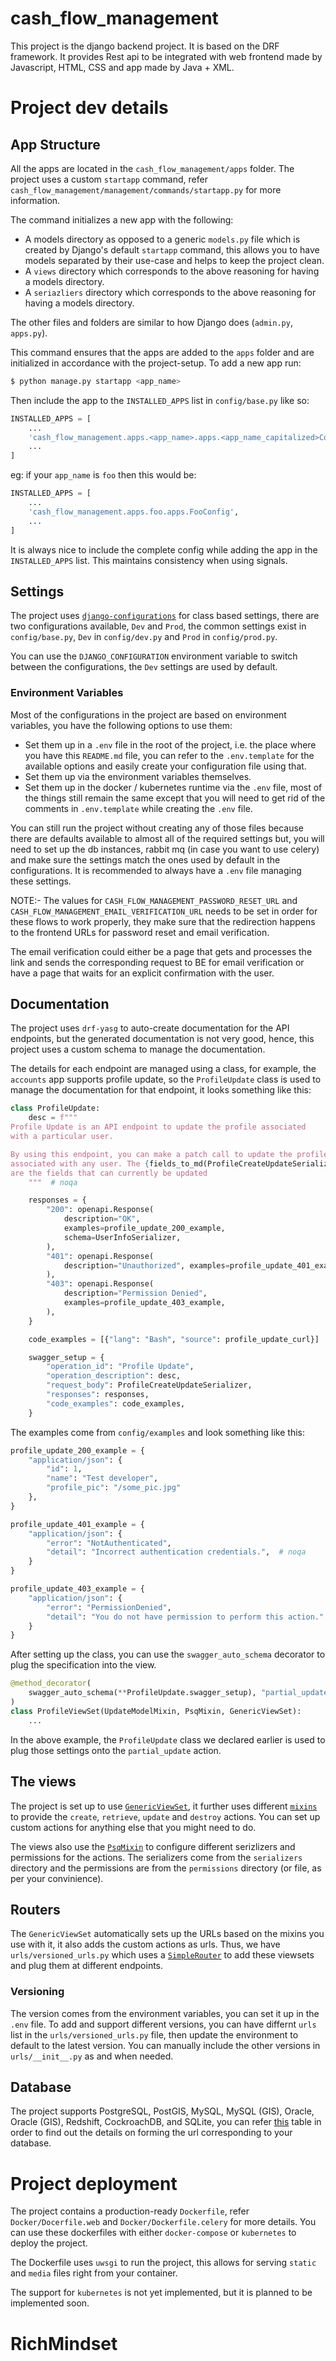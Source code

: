 # cash_flow_management
This project is the django backend project. It is based on the DRF framework. It provides Rest api to be integrated with web frontend made by Javascript, HTML, CSS and app made by Java + XML. 

# Project dev details

## App Structure
All the apps are located in the `cash_flow_management/apps` folder. The project uses a custom `startapp` command, refer `cash_flow_management/management/commands/startapp.py` for more information.

The command initializes a new app with the following:
- A models directory as opposed to a generic `models.py` file which is created by Django's default `startapp` command, this allows you to have models separated by their use-case and helps to keep the project clean.
- A `views` directory which corresponds to the above reasoning for having a models directory.
- A `seriazliers` directory which corresponds to the above reasoning for having a models directory.

The other files and folders are similar to how Django does (`admin.py`, `apps.py`).

This command ensures that the apps are added to the `apps` folder and are initialized in accordance with the project-setup.
To add a new app run:
```bash
$ python manage.py startapp <app_name>
```
Then include the app to the `INSTALLED_APPS` list in `config/base.py` like so:
```python
INSTALLED_APPS = [
    ...
    'cash_flow_management.apps.<app_name>.apps.<app_name_capitalized>Config',
    ...
]
```
eg: if your `app_name` is `foo` then this would be:
```python
INSTALLED_APPS = [
    ...
    'cash_flow_management.apps.foo.apps.FooConfig',
    ...
]
```

It is always nice to include the complete config while adding the app in the `INSTALLED_APPS` list. This maintains consistency when using signals.

## Settings

The project uses [`django-configurations`](https://django-configurations.readthedocs.io/en/stable/) for class based settings, there are two configurations available, `Dev` and `Prod`, the common settings exist in `config/base.py`, `Dev` in `config/dev.py` and  `Prod` in `config/prod.py`.

You can use the `DJANGO_CONFIGURATION` environment variable to switch between the configurations, the `Dev` settings are used by default.

### Environment Variables
Most of the configurations in the project are based on environment variables, you have the following options to use them:
- Set them up in a `.env` file in the root of the project, i.e. the place where you have this `README.md` file, you can refer to the `.env.template` for the available options and easily create your configuration file using that.
- Set them up via the environment variables themselves.
- Set them up in the docker / kubernetes runtime via the `.env` file, most of the things still remain the same except that you will need to get rid of the comments in `.env.template` while creating the `.env` file.

You can still run the project without creating any of those files because there are defaults available to almost all of the required settings but, you will need to set up the db instances, rabbit mq (in case you want to use celery) and make sure the settings match the ones used by default in the configurations. It is recommended to always have a `.env` file managing these settings.

NOTE:- The values for `CASH_FLOW_MANAGEMENT_PASSWORD_RESET_URL` and `CASH_FLOW_MANAGEMENT_EMAIL_VERIFICATION_URL` needs to be set in order for these flows to work properly, they make sure that the redirection happens to the frontend URLs for password reset and email verification.

The email verification could either be a page that gets and processes the link and sends the corresponding request to BE for email verification or have a page that waits for an explicit confirmation with the user.

## Documentation
The project uses `drf-yasg` to auto-create documentation for the API endpoints, but the generated documentation is not very good, hence, this project uses a custom schema to manage the documentation.

The details for each endpoint are managed using a class, for example, the `accounts` app supports profile update, so the `ProfileUpdate` class is used to manage the documentation for that endpoint, it looks something like this:
    
```python
class ProfileUpdate:
    desc = f"""
Profile Update is an API endpoint to update the profile associated
with a particular user.

By using this endpoint, you can make a patch call to update the profile
associated with any user. The {fields_to_md(ProfileCreateUpdateSerializer.fields_names)}
are the fields that can currently be updated
    """  # noqa

    responses = {
        "200": openapi.Response(
            description="OK",
            examples=profile_update_200_example,
            schema=UserInfoSerializer,
        ),
        "401": openapi.Response(
            description="Unauthorized", examples=profile_update_401_example
        ),
        "403": openapi.Response(
            description="Permission Denied",
            examples=profile_update_403_example,
        ),
    }

    code_examples = [{"lang": "Bash", "source": profile_update_curl}]

    swagger_setup = {
        "operation_id": "Profile Update",
        "operation_description": desc,
        "request_body": ProfileCreateUpdateSerializer,
        "responses": responses,
        "code_examples": code_examples,
    }
```

The examples come from `config/examples` and look something like this:
```python
profile_update_200_example = {
    "application/json": {
        "id": 1,
        "name": "Test developer",
        "profile_pic": "/some_pic.jpg"
    },
}

profile_update_401_example = {
    "application/json": {
        "error": "NotAuthenticated",
        "detail": "Incorrect authentication credentials.",  # noqa
    }
}

profile_update_403_example = {
    "application/json": {
        "error": "PermissionDenied",
        "detail": "You do not have permission to perform this action."
    }
}
```

After setting up the class, you can use the `swagger_auto_schema` decorator to plug the specification into the view.

```python
@method_decorator(
    swagger_auto_schema(**ProfileUpdate.swagger_setup), "partial_update"
)
class ProfileViewSet(UpdateModelMixin, PsqMixin, GenericViewSet):
    ...
```

In the above example, the `ProfileUpdate` class we declared earlier is used to plug those settings onto the `partial_update` action.

## The views

The project is set up to use [`GenericViewSet`](https://www.django-rest-framework.org/api-guide/viewsets/#genericviewset), it further uses different [`mixins`](https://www.django-rest-framework.org/api-guide/generic-views/#mixins) to provide the `create`, `retrieve`, `update` and `destroy` actions.
You can set up custom actions for anything else that you might need to do.

The views also use the [`PsqMixin`](https://github.com/drf-psq/drf-psq#1-psqmixin-class) to configure different serizlizers and permissions for the actions. The serializers come from the `serializers` directory and the permissions are from the `permissions` directory (or file, as per your convinience).

## Routers
The `GenericViewSet` automatically sets up the URLs based on the mixins you use with it, it also adds the custom actions as urls. Thus, we have `urls/versioned_urls.py` which uses a [`SimpleRouter`](https://www.django-rest-framework.org/api-guide/routers/#simplerouter) to add these viewsets and plug them at different endpoints.

### Versioning
The version comes from the environment variables, you can set it up in the `.env` file. To add and support different versions, you can have differnt `urls` list in the `urls/versioned_urls.py` file, then update the environment to default to the latest version. You can manually include the other versions in `urls/__init__.py` as and when needed.

## Database
The project supports PostgreSQL, PostGIS, MySQL, MySQL (GIS), Oracle, Oracle (GIS), Redshift, CockroachDB, and SQLite, you can refer [this](https://github.com/jazzband/dj-database-url#url-schema) table in order to find out the details on forming the url corresponding to your database.

# Project deployment
The project contains a production-ready `Dockerfile`, refer `Docker/Docerfile.web` and `Docker/Dockerfile.celery` for more details. You can use these dockerfiles with either `docker-compose` or `kubernetes` to deploy the project.

The Dockerfile uses `uwsgi` to run the project, this allows for serving `static` and `media` files right from your container.

The support for `kubernetes` is not yet implemented, but it is planned to be implemented soon.
# RichMindset
